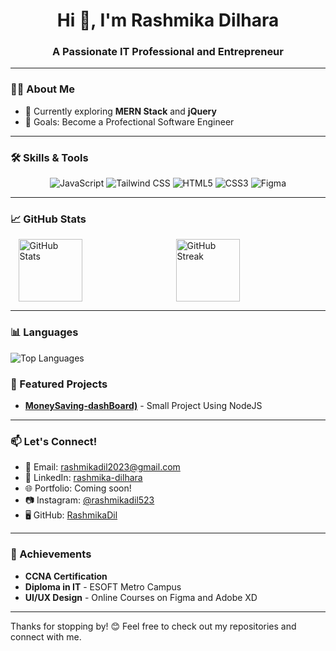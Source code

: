 <h1 align="center">Hi 👋, I'm Rashmika Dilhara</h1>
<h3 align="center">A Passionate IT Professional and Entrepreneur</h3>

---

### 👨‍💻 About Me  
- 🌱 Currently exploring **MERN Stack** and **jQuery**  
- 🎯 Goals: Become a Profectional Software Engineer


---
 
### 🛠 Skills & Tools  
<div align="center">
  <img src="https://img.shields.io/badge/JavaScript-323330?style=for-the-badge&logo=javascript&logoColor=F7DF1E" alt="JavaScript"/>
  <img src="https://img.shields.io/badge/TailwindCSS-06B6D4?style=for-the-badge&logo=tailwindcss&logoColor=white" alt="Tailwind CSS"/>
  <img src="https://img.shields.io/badge/HTML5-E34F26?style=for-the-badge&logo=html5&logoColor=white" alt="HTML5"/>
  <img src="https://img.shields.io/badge/CSS3-1572B6?style=for-the-badge&logo=css3&logoColor=white" alt="CSS3"/>
  <img src="https://img.shields.io/badge/Figma-F24E1E?style=for-the-badge&logo=figma&logoColor=white" alt="Figma"/>
</div>

---

### 📈 GitHub Stats  
<div style="display: flex; justify-content: space-around; align-items: center;">
  <img src="https://github-readme-stats.vercel.app/api?username=RashmikaDil&show_icons=true&theme=radical" alt="GitHub Stats" width="45%" height="100px"/>
 <img src="https://github-readme-streak-stats.herokuapp.com/?user=RashmikaDil&theme=radical" alt="GitHub Streak" width="45%" height="100px"/>
</div>

---
### 📊 Languages
![Top Languages](https://github-readme-stats.vercel.app/api/top-langs/?username=RashmikaDil&layout=compact&theme=radical)
### 🚀 Featured Projects  
- **[MoneySaving-dashBoard)]([https://github.com/RashmikaDil/NodeJs-MoneySaving-dashBoard])** - Small Project Using NodeJS


---

### 📫 Let's Connect!  
- 📧 Email: [rashmikadil2023@gmail.com](mailto:rashmikadil2023@gmail.com)  
- 💼 LinkedIn: [rashmika-dilhara](https://www.linkedin.com/in/rashmika-dilhara-47a7102aa/)  
- 🌐 Portfolio: Coming soon!  
- 📷 Instagram: [@rashmikadil523](https://www.instagram.com/rashmikadil523/)  
- 🖥 GitHub: [RashmikaDil](https://github.com/RashmikaDil)  

---

### 🏅 Achievements  
- **CCNA Certification**  
- **Diploma in IT** - ESOFT Metro Campus  
- **UI/UX Design** - Online Courses on Figma and Adobe XD  

---

Thanks for stopping by! 😊 Feel free to check out my repositories and connect with me.  

